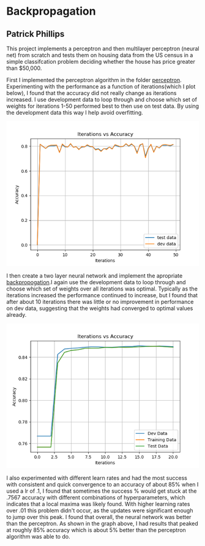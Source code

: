 # Backpropagation 
## Patrick Phillips
This project implements a perceptron and then multilayer perceptron (neural net) from scratch and tests them on housing data from the US census in a simple classifcation problem deciding whether the house has price greater than $50,000.

First I implemented the perceptron algorithm in the folder [perceptron](https://github.com/peweetheman/Backpropagation/tree/master/perceptron). Experimenting with the performance as a function of iterations(which I plot below), I found that the accuracy did not really change as iterations increased. I use development data to loop through and choose which set of weights for iterations 1-50 performed best to then use on test data. By using the development data this way I help avoid overfitting.

![](perceptron/Graph.png)
 
I then create a two layer neural network and implement the apropriate [backpropogation](https://www.cs.swarthmore.edu/~meeden/cs81/s10/BackPropDeriv.pdf).I again use the development data to loop through and choose which set of weights over all iterations was optimal. Typically as the iterations increased the performance continued to increase, but I found that after about 10 iterations
there was little or no improvement in performance on dev data, suggesting that the weights had converged to optimal values already.

![](backprop_files/Accuracy_vs_Iterations.png)

I also experimented with different learn rates and had the most success with consistent and quick convergence to an accuracy of about
85% when I used a lr of .1, I found that sometimes the success % would get stuck at the .7567 accuracy with different combinations of hyperparameters, which indicates that a local maxima was likely found. With higher learning rates over .01 this problem didn't occur, as the updates were significant enough to jump over this peak. I found that overall, the neural network was better than the perceptron. As shown in the graph above, I had results that peaked at roughly 85% accuracy which is about 5% better than the perceptron algorithm was able to do.


 
